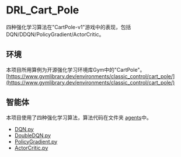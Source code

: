 # DRL_Cart_Pole
四种强化学习算法在"CartPole-v1"游戏中的表现，包括DQN/DDQN/PolicyGradient/ActorCritic。


## 环境
本项目所用算例为开源强化学习环境库Gym中的"CartPole"。
[https://www.gymlibrary.dev/environments/classic_control/cart_pole/](https://www.gymlibrary.dev/environments/classic_control/cart_pole/)


## 智能体
本项目使用了四种强化学习算法，算法代码在文件夹 [agents](agents)中。

- [DQN.py](agents/DQN.py)
- [DoubleDQN.py](agents/DoubleDQN.py)
- [PolicyGradient.py](agents/PolicyGradient.py)
- [ActorCritic.py](agents/ActorCritic.py)

